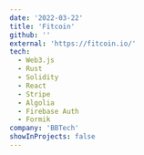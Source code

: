 ```yaml
---
date: '2022-03-22'
title: 'Fitcoin'
github: ''
external: 'https://fitcoin.io/'
tech:
  - Web3.js
  - Rust
  - Solidity
  - React
  - Stripe
  - Algolia
  - Firebase Auth
  - Formik
company: 'BBTech'
showInProjects: false
---
```

